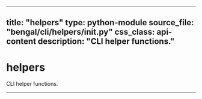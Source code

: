 
---
title: "helpers"
type: python-module
source_file: "bengal/cli/helpers/__init__.py"
css_class: api-content
description: "CLI helper functions."
---

# helpers

CLI helper functions.

---
